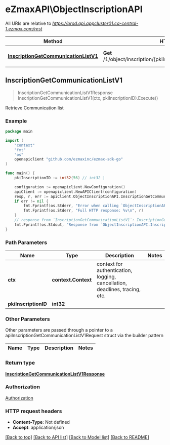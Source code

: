 # eZmaxAPI\ObjectInscriptionAPI

All URIs are relative to *https://prod.api.appcluster01.ca-central-1.ezmax.com/rest*

Method | HTTP request | Description
------------- | ------------- | -------------
[**InscriptionGetCommunicationListV1**](ObjectInscriptionAPI.md#InscriptionGetCommunicationListV1) | **Get** /1/object/inscription/{pkiInscriptionID}/getCommunicationList | Retrieve Communication list



## InscriptionGetCommunicationListV1

> InscriptionGetCommunicationListV1Response InscriptionGetCommunicationListV1(ctx, pkiInscriptionID).Execute()

Retrieve Communication list



### Example

```go
package main

import (
    "context"
    "fmt"
    "os"
    openapiclient "github.com/ezmaxinc/ezmax-sdk-go"
)

func main() {
    pkiInscriptionID := int32(56) // int32 | 

    configuration := openapiclient.NewConfiguration()
    apiClient := openapiclient.NewAPIClient(configuration)
    resp, r, err := apiClient.ObjectInscriptionAPI.InscriptionGetCommunicationListV1(context.Background(), pkiInscriptionID).Execute()
    if err != nil {
        fmt.Fprintf(os.Stderr, "Error when calling `ObjectInscriptionAPI.InscriptionGetCommunicationListV1``: %v\n", err)
        fmt.Fprintf(os.Stderr, "Full HTTP response: %v\n", r)
    }
    // response from `InscriptionGetCommunicationListV1`: InscriptionGetCommunicationListV1Response
    fmt.Fprintf(os.Stdout, "Response from `ObjectInscriptionAPI.InscriptionGetCommunicationListV1`: %v\n", resp)
}
```

### Path Parameters


Name | Type | Description  | Notes
------------- | ------------- | ------------- | -------------
**ctx** | **context.Context** | context for authentication, logging, cancellation, deadlines, tracing, etc.
**pkiInscriptionID** | **int32** |  | 

### Other Parameters

Other parameters are passed through a pointer to a apiInscriptionGetCommunicationListV1Request struct via the builder pattern


Name | Type | Description  | Notes
------------- | ------------- | ------------- | -------------


### Return type

[**InscriptionGetCommunicationListV1Response**](InscriptionGetCommunicationListV1Response.md)

### Authorization

[Authorization](../README.md#Authorization)

### HTTP request headers

- **Content-Type**: Not defined
- **Accept**: application/json

[[Back to top]](#) [[Back to API list]](../README.md#documentation-for-api-endpoints)
[[Back to Model list]](../README.md#documentation-for-models)
[[Back to README]](../README.md)

